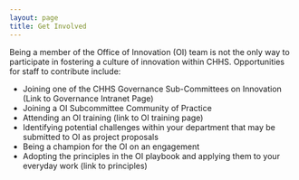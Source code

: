 ```yaml
---
layout: page
title: Get Involved
---
```

Being a member of the Office of Innovation (OI) team is not the only way to participate in fostering a culture of innovation within CHHS. Opportunities for staff to contribute include:

* Joining one of the CHHS Governance Sub-Committees on Innovation (Link to Governance Intranet Page)
* Joining a OI Subcommittee Community of Practice
* Attending an OI training (link to OI training page)
* Identifying potential challenges within your department that may be submitted to OI as project proposals
* Being a champion for the OI on an engagement
* Adopting the principles in the OI playbook and applying them to your everyday work (link to principles)


